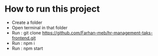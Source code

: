 # How to run this project
* Create a folder 
* Open terminal in that folder
* Run : git clone https://github.com/Farhan-meb/hr-management-taks-frontend.git
* Run : npm i
* Run : npm start


